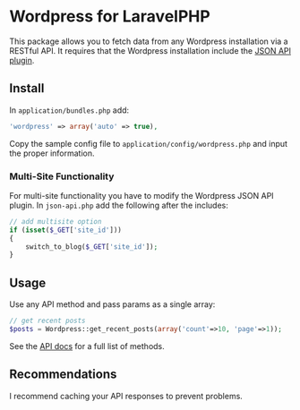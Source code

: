 # Wordpress for LaravelPHP #

This package allows you to fetch data from any Wordpress installation via a RESTful API.  It requires that the Wordpress installation include the [JSON API plugin](http://wordpress.org/extend/plugins/json-api/).

## Install ##

In ``application/bundles.php`` add:

```php
'wordpress' => array('auto' => true),
```

Copy the sample config file to ``application/config/wordpress.php`` and input the proper information.

### Multi-Site Functionality ###

For multi-site functionality you have to modify the Wordpress JSON API plugin.  In ``json-api.php`` add the following after the includes:

```php
// add multisite option
if (isset($_GET['site_id']))
{
	switch_to_blog($_GET['site_id']);
}
```

## Usage ##

Use any API method and pass params as a single array:

```php
// get recent posts
$posts = Wordpress::get_recent_posts(array('count'=>10, 'page'=>1));
```

See the [API docs](http://wordpress.org/extend/plugins/json-api/other_notes/) for a full list of methods.

## Recommendations ##

I recommend caching your API responses to prevent problems.